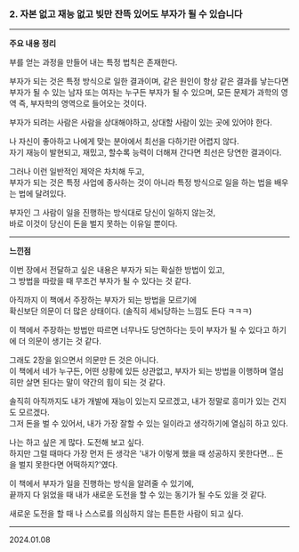### 2. 자본 없고 재능 없고 빚만 잔뜩 있어도 부자가 될 수 있습니다
- - -
**주요 내용 정리**

부를 얻는 과정을 만들어 내는 특정 법칙은 존재한다.

부자가 되는 것은 특정 방식으로 일한 결과이며, 같은 원인이 항상 같은 결과를 낳는다면 부자가 될 수 있는 남자 또는 여자는 누구든 부자가 될 수 있으며, 모든 문제가 과학의 영역 즉, 부자학의 영역으로 들어오는 것이다.

부자가 되려는 사람은 사람을 상대해야하고, 상대할 사람이 있는 곳에 있어야 한다.

나 자신이 좋아하고 나에게 맞는 분야에서 최선을 다하기란 어렵지 않다.\
자기 재능이 발현되고, 재밌고, 할수록 능력이 더해져 간다면 최선은 당연한 결과이다.

그러나 이런 일반적인 제약은 차치해 두고,\
부자가 되는 것은 특정 사업에 종사하는 것이 아니라 특정 방식으로 일을 하는 법을 배우는 법에 달려있다.

부자인 그 사람이 일을 진행하는 방식대로 당신이 일하지 않는것,\
바로 이것이 당신이 돈을 벌지 못하는 이유일 뿐이다.
- - -
**느낀점**

이번 장에서 전달하고 싶은 내용은 부자가 되는 확실한 방법이 있고,\
그 방법을 따랐을 때 무조건 부자가 될 수 있다는 것 같다.

아직까지 이 책에서 주장하는 부자가 되는 방법을 모르기에\
확신보단 의문이 더 많은 상태이다. (솔직히 세뇌당하는 느낌도 든다 ㅋㅋㅋ)

이 책에서 주장하는 방법만 따르면 너무나도 당연하다는 듯이 부자가 될 수 있다고 하기에 더 의문이 생기는 것 같다.

그래도 2장을 읽으면서 의문만 든 것은 아니다.\
이 책에서 네가 누구든, 어떤 상황에 있든 상관없고, 부자가 되는 방법을 이행하며 열심히만 살면 된다는 말이 약간의 힘이 되는 것 같다.

솔직히 아직까지도 내가 개발에 재능이 있는지 모르겠고, 내가 정말로 흥미가 있는 건지도 모르겠다.\
그저 돈을 벌 수 있어서, 내가 가장 잘할 수 있는 일이라고 생각하기에 열심히 하고 있다.

나는 하고 싶은 게 많다. 도전해 보고 싶다.\
하지만 그럴 때마다 가장 먼저 든 생각은 '내가 이렇게 했을 때 성공하지 못한다면... 돈을 벌지 못한다면 어떡하지?'였다.

이 책에서 부자가 일을 진행하는 방식을 알려줄 수 있기에,\
끝까지 다 읽었을 때 내가 새로운 도전을 할 수 있는 동기가 될 수도 있을 것 같다.

새로운 도전을 할 때 나 스스로를 의심하지 않는 튼튼한 사람이 되고 싶다.
- - -
2024.01.08